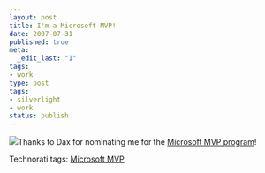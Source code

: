 ```yaml
---
layout: post
title: I'm a Microsoft MVP!
date: 2007-07-31
published: true
meta:
  _edit_last: "1"
tags:
- work
type: post
tags:
- silverlight
- work
status: publish
---
```

![](http://media.eick.us/2011/05/942385930_eed071121e_o.png)Thanks to Dax for nominating me for the [Microsoft MVP program](http://mvp.support.microsoft.com/)!<div class="wlWriterSmartContent" style="margin: 0px;padding: 0px">Technorati tags: [Microsoft MVP](http://technorati.com/tags/Microsoft%20MVP)</div>
